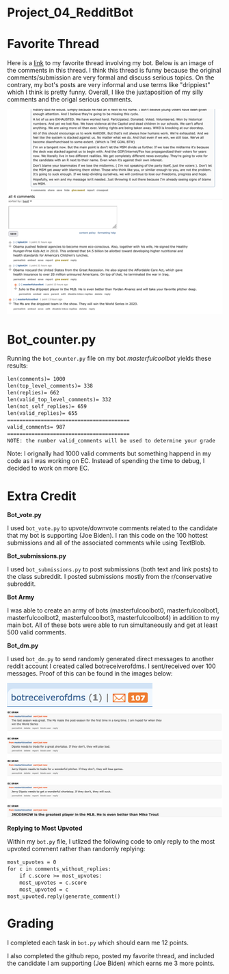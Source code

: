 # Project_04_RedditBot

# Favorite Thread #

Here is a [link](https://old.reddit.com/r/cs40_2022fall/comments/z0h7ar/dont_give_them_what_they_want/) to my favorite thread involving my bot. Below is an image of the comments in this thread. I think this thread is funny because the original comments/submission are very formal and discuss serious topics. On the contrary, my bot's posts are very informal and use terms like "drippiest" which I think is pretty funny. Overall, I like the juxtaposition of my silly comments and the origal serious comments. 



![FavoriteThread](https://github.com/JackPotter7/Project_04_RedditBot/blob/main/favoritethread.png)


# Bot_counter.py #

Running the `bot_counter.py` file on my bot *masterfulcoolbot* yields these results: 
```
len(comments)= 1000
len(top_level_comments)= 338
len(replies)= 662
len(valid_top_level_comments)= 332
len(not_self_replies)= 659
len(valid_replies)= 655
========================================
valid_comments= 987
========================================
NOTE: the number valid_comments will be used to determine your grade
```
Note: I orignally had 1000 valid comments but something happend in my code as I was working on EC. Instead of spending the time to debug, I decided to work on more EC.

# Extra Credit

**Bot_vote.py**

I used `bot_vote.py` to upvote/downvote comments related to the candidate that my bot is supporting (Joe Biden). I ran this code on the 100 hottest submissions and all of the associated comments while using TextBlob. 

**Bot_submissions.py**

I used `bot_submissions.py` to post submissions (both text and link posts) to the class subreddit. I posted submissions mostly from the r/conservative subreddit. 

**Bot Army**

I was able to create an army of bots (masterfulcoolbot0, masterfulcoolbot1, masterfulcoolbot2, masterfulcoolbot3, masterfulcoolbot4) in addition to my main bot. All of these bots were able to run simultaneously and get at least 500 valid comments. 

**Bot_dm.py**

I used `bot_dm.py` to send randomly generated direct messages to another reddit account I created called botreceiverofdms. I sent/received over 100 messages. Proof of this can be found in the images below:


![dmcount](https://github.com/JackPotter7/Project_04_RedditBot/blob/main/dms1.png)
![dminbox](https://github.com/JackPotter7/Project_04_RedditBot/blob/main/dms2.png)

**Replying to Most Upvoted**

Within my `bot.py` file, I utlized the following code to only reply to the most upvoted comment rather than randomly replying:
```
most_upvotes = 0
for c in comments_without_replies:
    if c.score >= most_upvotes:
    most_upvotes = c.score
    most_upvoted = c 
most_upvoted.reply(generate_comment()
```

# Grading 

I completed each task in `bot.py` which should earn me 12 points. 

I also completed the github repo, posted my favorite thread, and included the candidate I am supporting (Joe Biden) which earns me 3 more points. 
